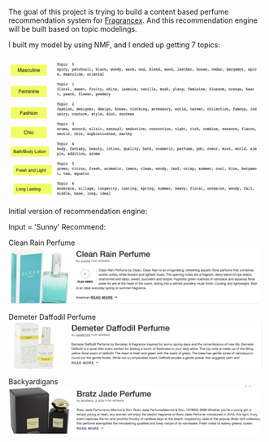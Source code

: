 The goal of this project is trying to build a content based perfume recommendation system for [Fragrancex]('https://www.fragrancex.com/'). And this recommendation engine will be built based on topic modelings.

I built my model by using NMF, and I ended up getting 7 topics:

<img src="plots/topics.png" width=500>

Initial version of recommendation engine:

Input = 'Sunny'
Recommend:

Clean Rain Perfume
<img src="plots/rec1.png" width=500>

Demeter Daffodil Perfume
<img src="plots/rec2.png" width=500>

Backyardigans
<img src="plots/rec3.png" width=500>
